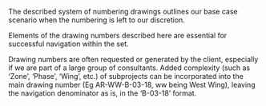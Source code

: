 The described system of numbering drawings outlines our base case scenario when the numbering is left to our discretion.

Elements of the drawing numbers described here are essential for successful navigation within the set.

Drawing numbers are often requested or generated by the client, especially if we are part of a large group of consultants. Added complexity (such as ‘Zone’, ‘Phase’, ‘Wing’, etc.) of subprojects can be incorporated into the main drawing number (Eg AR-WW-B-03-18, ww being West Wing), leaving the navigation denominator as is, in the ‘B-03-18’ format.